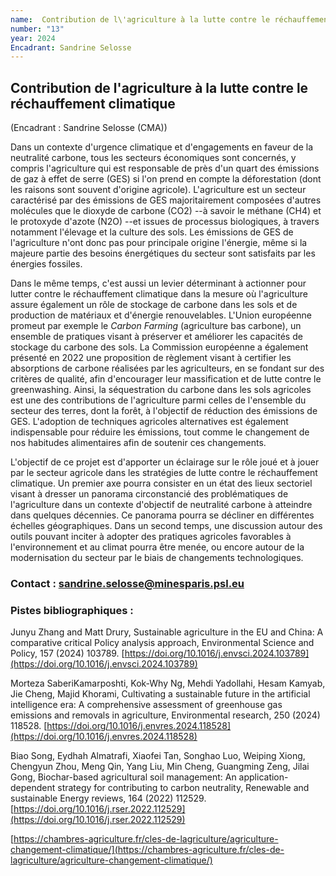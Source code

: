 ```yaml
---
name:  Contribution de l\'agriculture à la lutte contre le réchauffement climatique
number: "13"
year: 2024
Encadrant: Sandrine Selosse
---
```

## Contribution de l\'agriculture à la lutte contre le réchauffement climatique

(Encadrant : Sandrine Selosse (CMA))

Dans un contexte d'urgence climatique et d'engagements en faveur de la
neutralité carbone, tous les secteurs économiques sont concernés, y
compris l'agriculture qui est responsable de près d'un quart des
émissions de gaz à effet de serre (GES) si l'on prend en compte la
déforestation (dont les raisons sont souvent d'origine agricole).
L'agriculture est un secteur caractérisé par des émissions de GES
majoritairement composées d'autres molécules que le dioxyde de carbone
(CO2) --à savoir le méthane (CH4) et le protoxyde d'azote (N2O)
--et issues de processus biologiques, à travers notamment l'élevage et
la culture des sols. Les émissions de GES de l'agriculture n'ont donc
pas pour principale origine l'énergie, même si la majeure partie des
besoins énergétiques du secteur sont satisfaits par les énergies
fossiles.

Dans le même temps, c'est aussi un levier déterminant à actionner pour
lutter contre le réchauffement climatique dans la mesure où
l'agriculture assure également un rôle de stockage de carbone dans les
sols et de production de matériaux et d\'énergie renouvelables. L'Union
européenne promeut par exemple le *Carbon Farming* (agriculture bas
carbone), un ensemble de pratiques visant à préserver et améliorer les
capacités de stockage du carbone des sols. La Commission européenne a
également présenté en 2022 une proposition de règlement visant à
certifier les absorptions de carbone réalisées par les agriculteurs, en
se fondant sur des critères de qualité, afin d'encourager leur
massification et de lutte contre le greenwashing. Ainsi, la
séquestration du carbone dans les sols agricoles est une des
contributions de l'agriculture parmi celles de l'ensemble du secteur des
terres, dont la forêt, à l'objectif de réduction des émissions de GES.
L'adoption de techniques agricoles alternatives est également
indispensable pour réduire les émissions, tout comme le changement de
nos habitudes alimentaires afin de soutenir ces changements.

L'objectif de ce projet est d'apporter un éclairage sur le rôle joué et
à jouer par le secteur agricole dans les stratégies de lutte contre le
réchauffement climatique. Un premier axe pourra consister en un état des
lieux sectoriel visant à dresser un panorama circonstancié des
problématiques de l'agriculture dans un contexte d'objectif de
neutralité carbone à atteindre dans quelques décennies. Ce panorama
pourra se décliner en différentes échelles géographiques. Dans un second
temps, une discussion autour des outils pouvant inciter à adopter des
pratiques agricoles favorables à l'environnement et au climat pourra
être menée, ou encore autour de la modernisation du secteur par le biais
de changements technologiques.

### Contact : sandrine.selosse@minesparis.psl.eu

### Pistes bibliographiques :

Junyu Zhang and Matt Drury, Sustainable agriculture in the EU and China:
A comparative critical Policy analysis approach, Environmental Science
and Policy, 157 (2024) 103789. [https://doi.org/10.1016/j.envsci.2024.103789](https://doi.org/10.1016/j.envsci.2024.103789)

Morteza SaberiKamarposhti, Kok-Why Ng, Mehdi Yadollahi, Hesam Kamyab,
Jie Cheng, Majid Khorami, Cultivating a sustainable future in the
artificial intelligence era: A comprehensive assessment of greenhouse
gas emissions and removals in agriculture, Environmental research, 250
(2024) 118528. [https://doi.org/10.1016/j.envres.2024.118528](https://doi.org/10.1016/j.envres.2024.118528)

Biao Song, Eydhah Almatrafi, Xiaofei Tan, Songhao Luo, Weiping Xiong,
Chengyun Zhou, Meng Qin, Yang Liu, Min Cheng, Guangming Zeng, Jilai
Gong, Biochar-based agricultural soil management: An
application-dependent strategy for contributing to carbon neutrality,
Renewable and sustainable Energy reviews, 164 (2022) 112529. [https://doi.org/10.1016/j.rser.2022.112529](https://doi.org/10.1016/j.rser.2022.112529)

[https://chambres-agriculture.fr/cles-de-lagriculture/agriculture-changement-climatique/](https://chambres-agriculture.fr/cles-de-lagriculture/agriculture-changement-climatique/)
